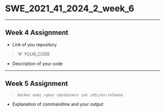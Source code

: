 # SWE_2021_41_2024_2_week_6
---
## Week 4 Assignment
* Link of you repository
> '#' YOUR_CODE
* Description of your code 
---
## Week 5 Assignment
> ```bash
> docker exec <your container> cat /etc/os-release
> ```
* Explanation of commandline and your output
